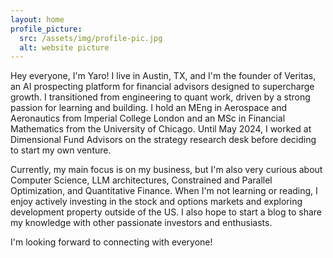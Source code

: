 ```yaml
---
layout: home
profile_picture:
  src: /assets/img/profile-pic.jpg
  alt: website picture
---
```


<p>
  Hey everyone, I'm Yaro! I live in Austin, TX, and I'm the founder of Veritas, an AI prospecting platform for financial advisors designed to supercharge growth. I transitioned from engineering to quant work, driven by a strong passion for learning and building. I hold an MEng in Aerospace and Aeronautics from Imperial College London and an MSc in Financial Mathematics from the University of Chicago. Until May 2024, I worked at Dimensional Fund Advisors on the strategy research desk before deciding to start my own venture.

  Currently, my main focus is on my business, but I'm also very curious about Computer Science, LLM architectures, Constrained and Parallel Optimization, and Quantitative Finance. When I'm not learning or reading, I enjoy actively investing in the stock and options markets and exploring development property outside of the US. I also hope to start a blog to share my knowledge with other passionate investors and enthusiasts.

  I'm looking forward to connecting with everyone!
</p>